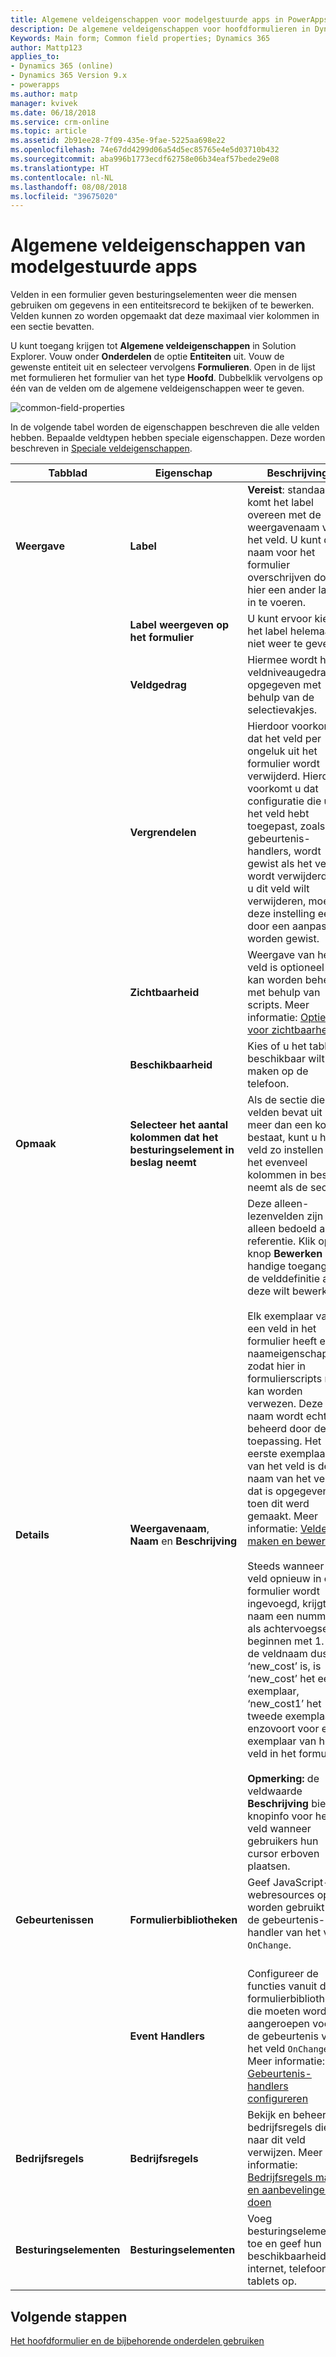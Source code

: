 ```yaml
---
title: Algemene veldeigenschappen voor modelgestuurde apps in PowerApps | MicrosoftDocs
description: De algemene veldeigenschappen voor hoofdformulieren in Dynamics 365 voor Customer Engagement begrijpen
Keywords: Main form; Common field properties; Dynamics 365
author: Mattp123
applies_to:
- Dynamics 365 (online)
- Dynamics 365 Version 9.x
- powerapps
ms.author: matp
manager: kvivek
ms.date: 06/18/2018
ms.service: crm-online
ms.topic: article
ms.assetid: 2b91ee28-7f09-435e-9fae-5225aa698e22
ms.openlocfilehash: 74e67dd4299d06a54d5ec85765e4e5d03710b432
ms.sourcegitcommit: aba996b1773ecdf62758e06b34eaf57bede29e08
ms.translationtype: HT
ms.contentlocale: nl-NL
ms.lasthandoff: 08/08/2018
ms.locfileid: "39675020"
---
```

# <a name="model-driven-app-common-field-properties"></a>Algemene veldeigenschappen van modelgestuurde apps

 Velden in een formulier geven besturingselementen weer die mensen gebruiken om gegevens in een entiteitsrecord te bekijken of te bewerken. Velden kunnen zo worden opgemaakt dat deze maximaal vier kolommen in een sectie bevatten.  

U kunt toegang krijgen tot **Algemene veldeigenschappen** in Solution Explorer. Vouw onder **Onderdelen** de optie **Entiteiten** uit. Vouw de gewenste entiteit uit en selecteer vervolgens **Formulieren**. Open in de lijst met formulieren het formulier van het type **Hoofd**. Dubbelklik vervolgens op één van de velden om de algemene veldeigenschappen weer te geven.

![common-field-properties](media/common-field-properties.png)
  
In de volgende tabel worden de eigenschappen beschreven die alle velden hebben. Bepaalde veldtypen hebben speciale eigenschappen. Deze worden beschreven in [Speciale veldeigenschappen](special-field-properties-legacy.md).  
  
|Tabblad|Eigenschap|Beschrijving|  
|---------|--------------|-----------------|  
|**Weergave**|**Label**|**Vereist**: standaard komt het label overeen met de weergavenaam van het veld. U kunt die naam voor het formulier overschrijven door hier een ander label in te voeren.|  
||**Label weergeven op het formulier**|U kunt ervoor kiezen het label helemaal niet weer te geven.|  
||**Veldgedrag**|Hiermee wordt het veldniveaugedrag opgegeven met behulp van de selectievakjes.|  
||**Vergrendelen**|Hierdoor voorkomt u dat het veld per ongeluk uit het formulier wordt verwijderd. Hierdoor voorkomt u dat configuratie die u op het veld hebt toegepast, zoals gebeurtenis-handlers, wordt gewist als het veld wordt verwijderd. Als u dit veld wilt verwijderen, moet deze instelling eerst door een aanpasser worden gewist.|  
||**Zichtbaarheid**|Weergave van het veld is optioneel en kan worden beheerd met behulp van scripts. Meer informatie: [Opties voor zichtbaarheid](visibility-options-legacy.md)|  
||**Beschikbaarheid**|Kies of u het tabblad beschikbaar wilt maken op de telefoon.|
|**Opmaak**|**Selecteer het aantal kolommen dat het besturingselement in beslag neemt**|Als de sectie die de velden bevat uit meer dan een kolom bestaat, kunt u het veld zo instellen dat het evenveel kolommen in beslag neemt als de sectie.|  
|**Details**|**Weergavenaam**, **Naam** en **Beschrijving**|Deze alleen-lezenvelden zijn alleen bedoeld als referentie. Klik op de knop **Bewerken** voor handige toegang tot de velddefinitie als u deze wilt bewerken.<br /><br /> Elk exemplaar van een veld in het formulier heeft een naameigenschap, zodat hier in formulierscripts naar kan worden verwezen. Deze naam wordt echter beheerd door de toepassing. Het eerste exemplaar van het veld is de naam van het veld dat is opgegeven toen dit werd gemaakt. Meer informatie: [Velden maken en bewerken](../common-data-service/create-edit-fields.md)<br /><br /> Steeds wanneer een veld opnieuw in een formulier wordt ingevoegd, krijgt de naam een nummer als achtervoegsel, te beginnen met 1. Als de veldnaam dus ‘new_cost’ is, is ‘new_cost’ het eerste exemplaar, ‘new_cost1’ het tweede exemplaar enzovoort voor elk exemplaar van het veld in het formulier.<br /><br />**Opmerking:** de veldwaarde **Beschrijving** biedt knopinfo voor het veld wanneer gebruikers hun cursor erboven plaatsen.|  
|**Gebeurtenissen**|**Formulierbibliotheken**|Geef JavaScript-webresources op die worden gebruikt in de gebeurtenis-handler van het veld `OnChange`.<br /><br />|  
||**Event Handlers**|Configureer de functies vanuit de formulierbibliotheken die moeten worden aangeroepen voor de gebeurtenis van het veld `OnChange`. Meer informatie: [Gebeurtenis-handlers configureren](configure-event-handlers-legacy.md)|  
|**Bedrijfsregels**|**Bedrijfsregels**|Bekijk en beheer bedrijfsregels die naar dit veld verwijzen. Meer informatie: [Bedrijfsregels maken en aanbevelingen doen](create-business-rules-recommendations-apply-logic-form.md)|  
|**Besturingselementen**|**Besturingselementen**|Voeg besturingselementen toe en geef hun beschikbaarheid op internet, telefoons en tablets op.|  

## <a name="next-steps"></a>Volgende stappen

[Het hoofdformulier en de bijbehorende onderdelen gebruiken](use-main-form-and-components.md)
